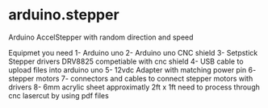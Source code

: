 # arduino.stepper
Arduino AccelStepper with random direction and speed

Equipmet you need 
1- Arduino uno
2- Arduino uno CNC shield
3- Setpstick Stepper drivers DRV8825 competiable with cnc shield 
4- USB cable to upload files into arduino uno
5- 12vdc Adapter with matching power pin
6- stepper motors 
7- connectors and cables to connect stepper motors with drivers
8- 6mm acrylic sheet approximatly 2ft x 1ft need to process through cnc lasercut by using pdf files

